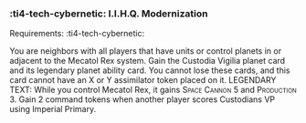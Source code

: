 ### :ti4-tech-cybernetic: **I.I.H.Q. Modernization**

Requirements: :ti4-tech-cybernetic:

You are neighbors with all players that have units or control planets in or adjacent to the Mecatol Rex system.
Gain the Custodia Vigilia planet card and its legendary planet ability card.
You cannot lose these cards, and this card cannot have an X or Y assimilator token placed on it.
LEGENDARY TEXT: While you control Mecatol Rex, it gains <span style="font-variant:small-caps;">Space Cannon</span> 5 and <span style="font-variant:small-caps;">Production</span> 3.
Gain 2 command tokens when another player scores Custodians VP using Imperial Primary.
